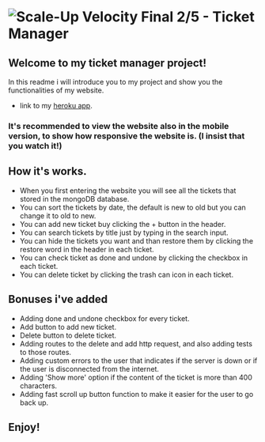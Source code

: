# ![Scale-Up Velocity](./readme-files/logo-main.png) Final 2/5 - Ticket Manager

## Welcome to my ticket manager project!

In this readme i will introduce you to my project and show you the functionalities of my website.

- link to my [heroku app](https://powerful-dusk-08138.herokuapp.com/).

### It's recommended to view the website also in the mobile version, to show how responsive the website is. (I insist that you watch it!)

## How it's works.

- When you first entering the website you will see all the tickets that stored in the mongoDB database.
- You can sort the tickets by date, the default is new to old but you can change it to old to new.
- You can add new ticket buy clicking the + button in the header.
- You can search tickets by title just by typing in the search input.
- You can hide the tickets you want and than restore them by clicking the restore word in the header in each ticket.
- You can check ticket as done and undone by clicking the checkbox in each ticket.
- You can delete ticket by clicking the trash can icon in each ticket.

## Bonuses i've added

- Adding done and undone checkbox for every ticket.
- Add button to add new ticket.
- Delete button to delete ticket.
- Adding routes to the delete and add http request, and also adding tests to those routes.
- Adding custom errors to the user that indicates if the server is down or if the user is disconnected from the internet.
- Adding 'Show more' option if the content of the ticket is more than 400 characters.
- Adding fast scroll up button function to make it easier for the user to go back up.

## Enjoy!
